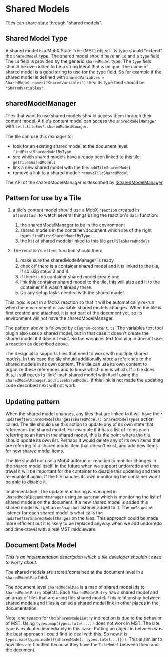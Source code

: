 # Shared Models
Tiles can share state through "shared models".

## Shared Model Type
A shared model is a MobX State Tree (MST) object. Its type should "extend" the `SharedModel` type. The shared model should have an `id` and a `type` field. The `id` field is provided by the generic `SharedModel` type. The `type` field should be overridden to be a string literal that is unique. The name of shared model is a good string to use for the type field. So for example if the shared model is defined with `SharedVariables = SharedModel.named("SharedVariables")` then its type field should be `"SharedVariables"`.

## sharedModelManager
Tiles that want to use shared models should access them through their content model. A tile's content model can access the `sharedModelManager` with `self.tileEnv?.sharedModelManager`.

The tile can use this manager to:
- look for an existing shared model at the document level: `findFirstSharedModelByType`.
- see which shared models have already been linked to this tile: `getTileSharedModels`
- link a new shared model with the tile: `addTileSharedModel`
- remove a link to a shared model: `removeTileSharedModel`

The API of the sharedModelManager is described by [ISharedModelManager](../src/models/tools/shared-model.ts#L87)

## Pattern for use by a Tile
1. a tile's content model should use a MobX `reaction` created in `afterAttach` to watch several things using the reaction's `data` function:

    1. the sharedModelManager to be in the environment
    2. shared models in the container/document which are of the right type: `findFirstSharedModelByType`
    3. the list of shared models linked to this tile `getTileSharedModels`
2. The reaction's `effect` function should then:
    1. make sure the sharedModelManager is ready
    2. check if there is a container shared model and it is linked to the tile, if so skip steps 3 and 4.
    3. if there is no container shared model create one
    4. link this container shared model to the tile, this will also add it to the container if it wasn't already there.
    5. Do any setup tasks needed with the shared model.

This logic is put in a MobX reaction so that it will be automatically re-run when the environment or available shared models changes. When the tile is first created and attached, it is not part of the document yet, so its environment will not have the sharedModelManager.

The pattern above is followed by `diagram-content.ts`.  The variables text tool plugin also uses a shared model, but in that case it doesn't create the shared model if it doesn't exist. So the variables text tool plugin doesn't use a reaction as described above.

The design also supports tiles that need to work with multiple shared models. In this case the tile should additionally store a reference to the shared models in its own content. The tile can use its own content to organize these references and to know which one is which. If a tile does this, it still needs to 'link' each shared model with itself using the `sharedModelManager.addTileSharedModel`.  If this link is not made the updating code described next will not work.

## Updating pattern
When the shared model changes, any tiles that are linked to it will have their `updateAfterSharedModelChanges(sharedModel?: SharedModelType)` action called.
The tile should use this action to update any of its own state that references the shared model. For example if it has a list of items each referring to an item in the shared model, this is the point where the tile should update its own list. Perhaps it would delete any of its own items that are referring to a shared model item that doesn't exist, and add new items for new shared model items.

The tile should not use a MobX autorun or reaction to monitor changes in the shared model itself. In the future when we support undo/redo and time travel it will be important for the container to disable this updating and then re-enable it again. If the tile handles its own monitoring the container won't be able to disable it.

Implementation: The update monitoring is managed in `SharedModelDocumentManager` using an `autorun` which is monitoring the list of shared models on the document. If a new shared model is added this shared model will get an `onSnapshot` listener added to it. The `onSnapshot` listener for each shared model is what calls the `updateAfterSharedModelChanges` on the tiles. This approach could be made more efficient but it is likely to be replaced anyway when we add undo/redo and time-travel with a real MST middleware.

## Document Data Model

*This is an implementation description which a tile developer shouldn't need to worry about.*

The shared models are stored/contained at the document level in a `sharedModelMap` field.

The document level `sharedModelMap` is a map of shared model ids to `SharedModelEntry` objects. Each `SharedModelEntry` has a shared model and an array of tiles that are using this shared model. This relationship between shared models and tiles is called a shared model link in other places in the documentation.

Note: one reason for the `SharedModelEntry` indirection is due to the behavior of MST. Using `types.map(types.late(...))` does not work in MST. The late type is evaluated immediately in this case. Putting an object in between was the best approach I could find to deal with this. So now it is `types.map(types.model({sharedModel: types.late(...)}))`. This is similar to how tiles are handled because they have the `TileModel` between them and the document.
